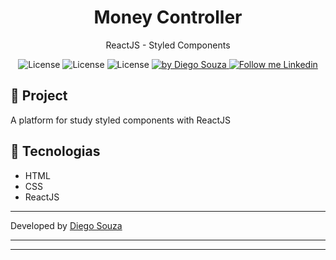 <h1 align="center">
	Money Controller
</h1>

<p align="center">ReactJS - Styled Components</p>

<p align="center">
  <img alt="License" src="https://img.shields.io/badge/ReactJS-blue">
  <img alt="License" src="https://img.shields.io/badge/HTML-orange">
  <img alt="License" src="https://img.shields.io/badge/CSS-blue">

  <a href="https://beacons.ai/dscostat7/" target="_blank">
    <img alt="by Diego Souza" src="https://img.shields.io/badge/Made%20by-Diego%20Souza-blue">
  </a>

  <a href="https://www.linkedin.com/in/dscostat7/" target="_blank">
    <img alt="Follow me Linkedin" src="https://img.shields.io/badge/Follow%20up-Diego%20Souza-2ecc71?style=social&logo=linkedin">
  </a>
</p>

## 🚀 Project

A platform for study styled components with ReactJS


## 🔧 Tecnologias

- HTML
- CSS
- ReactJS

---

Developed by <a href="https://beacons.ai/dscostat7/" target="_blank">Diego Souza</a>



<hr><hr>
